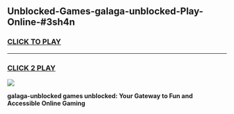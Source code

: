 
## Unblocked-Games-galaga-unblocked-Play-Online-#3sh4n
<h3>
<a href="https://premium.freeplayer.one?title=galaga-unblocked&ref=24F">CLICK TO PLAY</a></h3>
<hr>

<h3>
<a href="https://premium.freeplayer.one?title=galaga-unblocked&ref=24F">CLICK 2 PLAY</a>
  
</h3>

<a href="https://premium.freeplayer.one?title=galaga-unblocked&ref=24F/"><img src="https://clearcache.store/games.png"></a>


**galaga-unblocked games unblocked: Your Gateway to Fun and Accessible Online Gaming**
